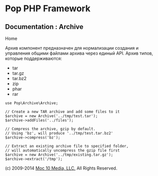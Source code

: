 Pop PHP Framework
=================

Documentation : Archive
-----------------------

Home

Архив компонент предназначен для нормализации создания и управления
общими файлами архива через единый API. Архив типов, которые
поддерживаются:

-   tar
-   tar.gz
-   tar.bz2
-   zip
-   phar
-   rar

<!-- -->

    use Pop\Archive\Archive;

    // Create a new TAR archive and add some files to it
    $archive = new Archive('../tmp/test.tar');
    $archive->addFiles('../files');

    // Compress the archive, gzip by default.
    // Using 'bz', will produce '../tmp/test.tar.bz2'
    $archive->compress('bz');

    // Extract an existing archive file to specified folder,
    // will automatically uncompress the gzip file first
    $archive = new Archive('../tmp/existing.tar.gz');
    $archive->extract('/tmp');

\(c) 2009-2014 [Moc 10 Media, LLC.](http://www.moc10media.com) All
Rights Reserved.
